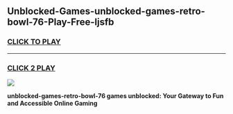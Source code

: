 
## Unblocked-Games-unblocked-games-retro-bowl-76-Play-Free-ljsfb
<h3>
<a href="https://premium76.site?title=unblocked-games-retro-bowl-76&ref=18A">CLICK TO PLAY</a></h3>
<hr>

<h3>
<a href="https://premium76.site?title=unblocked-games-retro-bowl-76&ref=18A">CLICK 2 PLAY</a>
  
</h3>

<a href="https://premium76.site?title=unblocked-games-retro-bowl-76&ref=18A"><img src="https://clearcache.store/games.png"></a>


**unblocked-games-retro-bowl-76 games unblocked: Your Gateway to Fun and Accessible Online Gaming**
